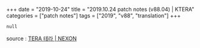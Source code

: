 +++
date = "2019-10-24"
title = "2019.10.24 patch notes (v88.04) | KTERA"
categories = ["patch notes"]
tags = ["2019", "v88", "translation"]
+++

```
null
```

source : [TERA 테라 | NEXON](http://tera.nexon.com/news/update/view.aspx?n4articlesn=414)
